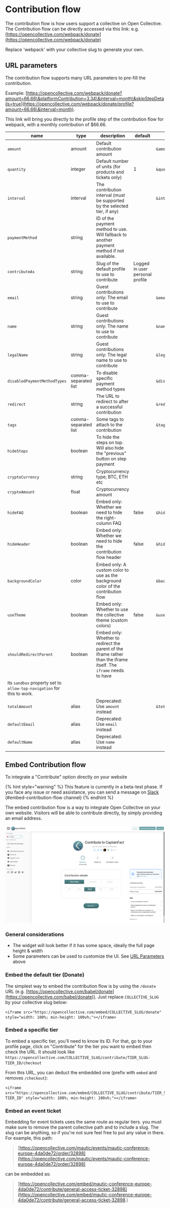 # Contribution flow

The contribution flow is how users support a collective on Open Collective. The Contribution flow can be directly accessed via this link: e.g. [https://opencollective.com/webpack/donate](https://opencollective.com/webpack/donate)

Replace 'webpack' with your collective slug to generate your own.

## URL parameters

The contribution flow supports many URL parameters to pre-fill the contribution.

Example: [https://opencollective.com/webpack/donate?amount=66.66\&platformContribution=3.34\&interval=month\&skipStepDetails=true](https://opencollective.com/webpack/donate/profile?amount=66.66\&interval=month).

This link will bring you directly to the profile step of the contribution flow for webpack, with a monthly contribution of $66.66.

| name                                                                   | type                 | description                                                                                                        | default                         | example                                            |
| ---------------------------------------------------------------------- | -------------------- | ------------------------------------------------------------------------------------------------------------------ | ------------------------------- | -------------------------------------------------- |
| `amount`                                                               | amount               | Default contribution amount                                                                                        |                                 | `&amount=42.42`                                    |
| `quantity`                                                             | integer              | Default number of units (for products and tickets only)                                                            | 1                               | `&quantity=5`                                      |
| `interval`                                                             | interval             | The contribution interval (must be supported by the selected tier, if any)                                         |                                 | `&interval='month'`                                |
| `paymentMethod`                                                        | string               | ID of the payment method to use. Will fallback to another payment method if not available.                         |                                 |                                                    |
| `contributeAs`                                                         | string               | Slug of the default profile to use to contribute                                                                   | Logged in user personal profile |                                                    |
| `email`                                                                | string               | Guest contributions only: The email to use to contribute                                                           |                                 | `&email=test@opencollective.com`                   |
| `name`                                                                 | string               | Guest contributions only: The name to use to contribute                                                            |                                 | `&name=John Doe`                                   |
| `legalName`                                                            | string               | Guest contributions only: The legal name to use to contribute                                                      |                                 | `&legalName=John Doe`                              |
| `disabledPaymentMethodTypes`                                           | comma-separated list | To disable specific payment method types                                                                           |                                 | `&disabledPaymentMethodTypes=MANUAL,BANK_TRANSFER` |
| `redirect`                                                             | string               | The URL to redirect to after a successful contribution                                                             |                                 | `&redirect=https://www.example.com/thank-you`      |
| `tags`                                                                 | comma-separated list | Some tags to attach to the contribution                                                                            |                                 | `&tags=tag1,tag2`                                  |
| `hideSteps`                                                            | boolean              | To hide the steps on top. Will also hide the "previous" button on step payment                                     |                                 |                                                    |
| `cryptoCurrency`                                                       | string               | Cryptocurrency type; BTC, ETH etc                                                                                  |                                 |                                                    |
| `cryptoAmount`                                                         | float                | Cryptocurrency amount                                                                                              |                                 |                                                    |
| `hideFAQ`                                                              | boolean              | Embed only: Whether we need to hide the right-column FAQ                                                           | false                           | `&hideFAQ=true`                                    |
| `hideHeader`                                                           | boolean              | Embed only: Whether we need to hide the contribution flow header                                                   | false                           | `&hideHeader=true`                                 |
| `backgroundColor`                                                      | color                | Embed only: A custom color to use as the background color of the contribution flow                                 |                                 | `&backgroundColor=#ff0000`                         |
| `useTheme`                                                             | boolean              | Embed only: Whether to use the collective theme (custom colors)                                                    | false                           | `&useTheme=true`                                   |
| `shouldRedirectParent`                                                 | boolean              | Embed only: Whether to redirect the parent of the iframe rather than the iframe itself. The `iframe` needs to have |                                 |                                                    |
| its `sandbox` property set to `allow-top-navigation` for this to work. |                      |                                                                                                                    |                                 |                                                    |
| `totalAmount`                                                          | alias                | Deprecated: Use `amount` instead                                                                                   |                                 | `&totalAmount=4200`                                |
| `defaultEmail`                                                         | alias                | Deprecated: Use `email` instead                                                                                    |                                 |                                                    |
| `defaultName`                                                          | alias                | Deprecated: Use `name` instead                                                                                     |                                 |                                                    |

## Embed Contribution flow

To integrate a "Contribute" option directly on your website

{% hint style="warning" %}
This feature is currently in a beta-test phase. If you face any issue or need assistance, you can send a message on [Slack](https://slack.opencollective.com) (#﻿embed-contribution-flow channel)
{% endhint %}

The embed contribution flow is a way to integrate Open Collective on your own website. Visitors will be able to contribute directly, by simply providing an email address.

![Embedded contribution on the website of an initiative](<../.gitbook/assets/image (4) (2).png>)

### General considerations

* The widget will look better if it has some space, ideally the full page height & width
* Some parameters can be used to customize the UI. See [URL Parameters](contribution-flow.md#url-parameters) above

### Embed the default tier (Donate)

The simplest way to embed the contribution flow is by using the `/donate` URL (e.g. [https://opencollective.com/babel/donate](https://opencollective.com/babel/donate)). Just replace `COLLECTIVE_SLUG` by your collective slug below:

```markup
<iframe src="https://opencollective.com/embed/COLLECTIVE_SLUG/donate" style="width: 100%; min-height: 100vh;"></iframe>
```

### Embed a specific tier

To embed a specific tier, you'll need to know its ID. For that, go to your profile page, click on "Contribute" for the tier you want to embed then check the URL. It should look like `https://opencollective.com/COLLECTIVE_SLUG/contribute/TIER_SLUG-TIER_ID/checkout`

From this URL, you can deduct the embedded one (prefix with `embed` and removes `/checkout`):

```markup
<iframe src="https://opencollective.com/embed/COLLECTIVE_SLUG/contribute/TIER_SLUG-TIER_ID" style="width: 100%; min-height: 100vh;"></iframe>
```

### Embed an event ticket

Embedding for event tickets uses the same route as regular tiers. you must make sure to remove the parent collective path and to include a slug. The slug can be anything, so if you're not sure feel free to put any value in there. For example, this path:

> [https://opencollective.com/mautic/events/mautic-conference-europe-4da0de72/order/32898](https://opencollective.com/mautic/events/mautic-conference-europe-4da0de72/order/32898)

can be embedded as:

> [https://opencollective.com/embed/mautic-conference-europe-4da0de72/contribute/general-access-ticket-32898](https://opencollective.com/embed/mautic-conference-europe-4da0de72/contribute/general-access-ticket-32898.)
